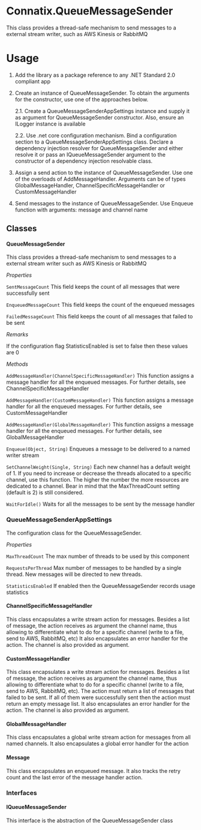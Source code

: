# Connatix.QueueMessageSender
This class provides a thread-safe mechanism to send messages to a external stream writer, such as AWS Kinesis or RabbitMQ

# Usage
1. Add the library as a package reference to any .NET Standard 2.0 compliant app
2. Create an instance of QueueMessageSender. To obtain the arguments for the constructor, use one of the approaches below.

    2.1. Create a QueueMessageSenderAppSettings instance and supply it as argument for QueueMessageSender constructor. Also, ensure an ILogger instance is available 
    
    2.2. Use .net core configuration mechanism. Bind a configuration section to a QueueMessageSenderAppSettings class. Declare a dependency injection resolver for QueueMessageSender and either resolve it or pass an IQueueMessageSender argument to the constructor of a dependency injection resolvable class.
3. Assign a send action to the instance of QueueMessageSender. Use one of the overloads of AddMessageHandler. Arguments can be of types GlobalMessageHandler, ChannelSpecificMessageHandler or CustomMessageHandler
4. Send messages to the instance of QueueMessageSender. Use Enqueue function with arguments: message and channel name



## Classes

#### QueueMessageSender

This class provides a thread-safe mechanism to send messages to a external stream writer such as AWS Kinesis or RabbitMQ

_Properties_

`SentMessageCount` This field keeps the count of all messages that were successfully sent

`EnqueuedMessageCount` This field keeps the count of the enqueued messages

`FailedMessageCount` This field keeps the count of all messages that failed to be sent

_Remarks_

If the configuration flag StatisticsEnabled is set to false then these values are 0

_Methods_

`AddMessageHandler(ChannelSpecificMessageHandler)` This function assigns a message handler for all the enqueued messages. For further details, see ChannelSpecificMessageHandler

`AddMessageHandler(CustomMessageHandler)` This function assigns a message handler for all the enqueued messages. For further details, see CustomMessageHandler

`AddMessageHandler(GlobalMessageHandler)` This function assigns a message handler for all the enqueued messages. For further details, see GlobalMessageHandler

`Enqueue(Object, String)` Enqueues a message to be delivered to a named writer stream

`SetChannelWeight(Single, String)` Each new channel has a default weight of 1. If you need to increase or decrease the threads allocated to a specific channel, use this function. The higher the number the more resources are dedicated to a channel. Bear in mind that the MaxThreadCount setting (default is 2) is still considered.

`WaitForIdle()` Waits for all the messages to be sent by the message handler

### QueueMessageSenderAppSettings

The configuration class for the QueueMessageSender.

_Properties_

`MaxThreadCount` The max number of threads to be used by this component

`RequestsPerThread` Max number of messages to be handled by a single thread. New messages will be directed to new threads.

`StatisticsEnabled` If enabled then the QueueMessageSender records usage statistics


#### ChannelSpecificMessageHandler

This class encapsulates a write stream action for messages. Besides a list of message, the action receives as argument the channel name, thus allowing to differentiate what to do for a specific channel (write to a file, send to AWS, RabbitMQ, etc) It also encapsulates an error handler for the action. The channel is also provided as argument.

#### CustomMessageHandler

This class encapsulates a write stream action for messages. Besides a list of message, the action receives as argument the channel name, thus allowing to differentiate what to do for a specific channel (write to a file, send to AWS, RabbitMQ, etc). The action must return a list of messages that failed to be sent. If all of them were successfully sent then the action must return an empty message list. It also encapsulates an error handler for the action. The channel is also provided as argument.

#### GlobalMessageHandler

This class encapsulates a global write stream action for messages from all named channels. It also encapsulates a global error handler for the action

#### Message

This class encapsulates an enqueued message. It also tracks the retry count and the last error of the message handler action.


### Interfaces


#### IQueueMessageSender

This interface is the abstraction of the QueueMessageSender class
